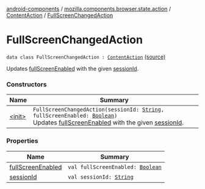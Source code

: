 [android-components](../../../index.md) / [mozilla.components.browser.state.action](../../index.md) / [ContentAction](../index.md) / [FullScreenChangedAction](./index.md)

# FullScreenChangedAction

`data class FullScreenChangedAction : `[`ContentAction`](../index.md) [(source)](https://github.com/mozilla-mobile/android-components/blob/master/components/browser/state/src/main/java/mozilla/components/browser/state/action/BrowserAction.kt#L281)

Updates [fullScreenEnabled](full-screen-enabled.md) with the given [sessionId](session-id.md).

### Constructors

| Name | Summary |
|---|---|
| [&lt;init&gt;](-init-.md) | `FullScreenChangedAction(sessionId: `[`String`](https://kotlinlang.org/api/latest/jvm/stdlib/kotlin/-string/index.html)`, fullScreenEnabled: `[`Boolean`](https://kotlinlang.org/api/latest/jvm/stdlib/kotlin/-boolean/index.html)`)`<br>Updates [fullScreenEnabled](full-screen-enabled.md) with the given [sessionId](session-id.md). |

### Properties

| Name | Summary |
|---|---|
| [fullScreenEnabled](full-screen-enabled.md) | `val fullScreenEnabled: `[`Boolean`](https://kotlinlang.org/api/latest/jvm/stdlib/kotlin/-boolean/index.html) |
| [sessionId](session-id.md) | `val sessionId: `[`String`](https://kotlinlang.org/api/latest/jvm/stdlib/kotlin/-string/index.html) |
